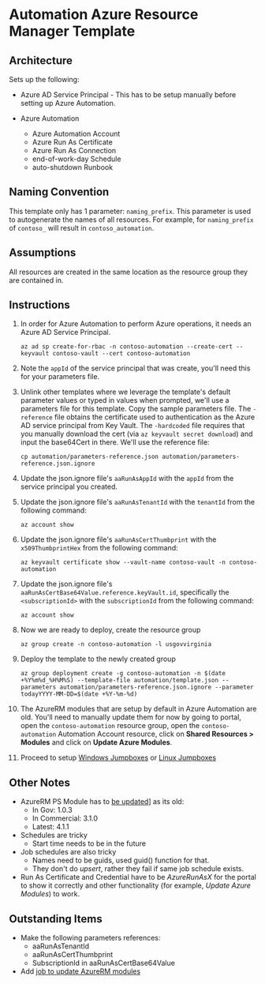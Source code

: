 # Automation Azure Resource Manager Template

## Architecture
Sets up the following:

* Azure AD Service Principal - This has to be setup manually before setting up Azure Automation.

* Azure Automation
    * Azure Automation Account
    * Azure Run As Certificate
    * Azure Run As Connection
    * end-of-work-day Schedule
    * auto-shutdown Runbook

## Naming Convention
This template only has 1 parameter: `naming_prefix`. This parameter is used to autogenerate the names of all resources. For example, for `naming_prefix` of `contoso_` will result in `contoso_automation`.

## Assumptions
All resources are created in the same location as the resource group they are contained in.

## Instructions
1. In order for Azure Automation to perform Azure operations, it needs an Azure AD Service Principal.

    `az ad sp create-for-rbac -n contoso-automation --create-cert --keyvault contoso-vault --cert contoso-automation`

1. Note the `appId` of the service principal that was create, you'll need this for your parameters file.

1. Unlink other templates where we leverage the template's default parameter values or typed in values when prompted, we'll use a parameters file for this template. Copy the sample parameters file. The `-reference` file obtains the certificate used to authentication as the Azure AD service principal from Key Vault. The `-hardcoded` file requires that you manually download the cert (via `az keyvault secret download`) and input the base64Cert in there. We'll use the reference file:

    `cp automation/parameters-reference.json automation/parameters-reference.json.ignore`

1. Update the json.ignore file's `aaRunAsAppId` with the `appId` from the service principal you created.

1. Update the json.ignore file's `aaRunAsTenantId` with the `tenantId` from the following command:

    `az account show`

1. Update the json.ignore file's `aaRunAsCertThumbprint` with the `x509ThumbprintHex` from the following command:

    `az keyvault certificate show --vault-name contoso-vault -n contoso-automation`

1. Update the json.ignore file's `aaRunAsCertBase64Value.reference.keyVault.id`, specifically the `<subscriptionId>` with the `subscriptionId` from the following command:

    `az account show`

1. Now we are ready to deploy, create the resource group

    `az group create -n contoso-automation -l usgovvirginia`

1. Deploy the template to the newly created group

    `az group deployment create -g contoso-automation -n $(date +%Y%m%d_%H%M%S) --template-file automation/template.json --parameters automation/parameters-reference.json.ignore --parameter todayYYYY-MM-DD=$(date +%Y-%m-%d)`

1. The AzureRM modules that are setup by default in Azure Automation are old. You'll need to manually update them for now by going to portal, open the `contoso-automation` resource group, open the `contoso-automation` Automation Account resource, click on **Shared Resources > Modules** and click on **Update Azure Modules**.

1. Proceed to setup [Windows Jumpboxes](../vms-jumpbox-win/README.MD) or [Linux Jumpboxes](../vms-jumpbox-linux/README.MD)

## Other Notes
* AzureRM PS Module has to [be updated](https://docs.microsoft.com/azure/automation/automation-update-azure-modules)] as its old:
    * In Gov: 1.0.3
    * In Commercial: 3.1.0
    * Latest: 4.1.1
* Schedules are tricky
    * Start time needs to be in the future
* Job schedules are also tricky
    * Names need to be guids, used guid() function for that.
    * They don't do *upsert*, rather they fail if same job schedule exists.
* Run As Certificate and Credential have to be *AzureRunAsX* for the portal to show it correctly and other functionality (for example, *Update Azure Modules*) to work.

## Outstanding Items
* Make the following parameters references:
    * aaRunAsTenantId
    * aaRunAsCertThumbprint
    * SubscriptionId in aaRunAsCertBase64Value
* Add [job to update AzureRM modules](https://github.com/azureautomation/runbooks/blob/master/Utility/ARM/Update-ModulesInAutomationToLatestVersion.ps1)